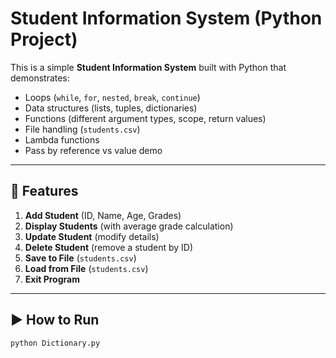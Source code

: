 # Student Information System (Python Project)

This is a simple **Student Information System** built with Python that demonstrates:
- Loops (`while`, `for`, `nested`, `break`, `continue`)
- Data structures (lists, tuples, dictionaries)
- Functions (different argument types, scope, return values)
- File handling (`students.csv`)
- Lambda functions
- Pass by reference vs value demo

---

## 📌 Features
1. **Add Student** (ID, Name, Age, Grades)
2. **Display Students** (with average grade calculation)
3. **Update Student** (modify details)
4. **Delete Student** (remove a student by ID)
5. **Save to File** (`students.csv`)
6. **Load from File** (`students.csv`)
7. **Exit Program**

---

## ▶️ How to Run
```bash
python Dictionary.py
